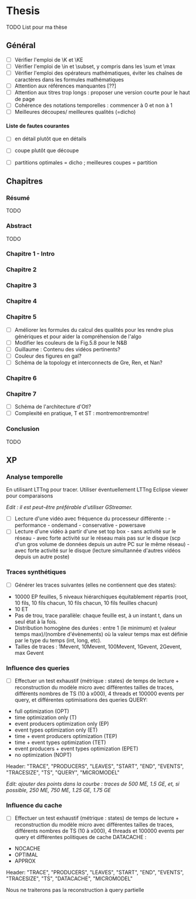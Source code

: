 # Thesis

TODO List pour ma thèse

## Général

- [ ] Vérifier l'emploi de \K et \KE
- [ ] Vérifier l'emploi de \in et \subset, y compris dans les \sum et \max
- [ ] Vérifier l'emploi des opérateurs mathématiques, éviter les chaînes de caractères dans les formules mathématiques
- [ ] Attention aux références manquantes [??]
- [ ] Attention aux titres trop longs : proposer une version courte pour le haut de page
- [ ] Cohérence des notations temporelles : commencer à 0 et non à 1
- [ ] Meilleures découpes/ meilleures qualités (=dicho)

#### Liste de fautes courantes

- [ ] en détail plutôt que en détails
- [ ] coupe plutôt que découpe
- [ ] partitions optimales = dicho ; meilleures coupes = partition


## Chapitres

### Résumé
TODO

### Abstract
TODO

### Chapitre 1 - Intro

### Chapitre 2

### Chapitre 3

### Chapitre 4

### Chapitre 5

- [ ] Améliorer les formules du calcul des qualités pour les rendre plus génériques et pour aider la compréhension de l'algo
- [ ] Modifier les couleurs de la Fig.5.8 pour le N&B
- [ ] Guillaume : Contenu des vidéos pertinents?
- [ ] Couleur des figures en gal?
- [ ] Schéma de la topology et interconnects de Gre, Ren, et Nan?

### Chapitre 6

### Chapitre 7

- [ ] Schéma de l'architecture d'Otl?
- [ ] Complexité en pratique, T et ST : montremontremontre!

### Conclusion

TODO

## XP

### Analyse temporelle

En utilisant LTTng pour tracer. Utiliser éventuellement LTTng Eclipse viewer pour comparaisons

_Edit : il est peut-être préférable d'utiliser GStreamer._

- [ ] Lecture d'une vidéo avec fréquence du processeur différente :
      - performance
      - ondemand
      - conservative
      - powersave
- [ ] Lecture d'une vidéo à partir d'une set top box
      - sans activité sur le réseau
      - avec forte activité sur le réseau mais pas sur le disque (scp d'un gros volume de données depuis un autre PC sur le même réseau)
      - avec forte activité sur le disque (lecture simultannée d'autres vidéos depuis un autre poste)

### Traces synthétiques

- [ ] Générer les traces suivantes (elles ne contiennent que des states):
- 10000 EP feuilles, 5 niveaux hiérarchiques équitablement répartis (root, 10 fils, 10 fils chacun, 10 fils chacun, 10 fils feuilles chacun)
- 10 ET
- Pas de trou, trace parallèle: chaque feuille est, à un instant t, dans un seul état à la fois.
- Distribution homogène des durées : entre 1 (le minimum) et (valeur temps max)/(nombre d'évènements)
où la valeur temps max est définie par le type du temps (int, long, etc).
- Tailles de traces : 1Mevent, 10Mevent, 100Mevent, 1Gevent, 2Gevent, max Gevent

### Influence des queries

- [ ] Effectuer un test exhaustif (métrique : states) de temps de lecture + reconstruction du modèle micro avec différentes tailles de traces, différents nombres de TS (10 à x000), 4 threads et 100000 events per query, et différentes optimisations des queries QUERY: 
- full optimization (OPT)
- time optimization only (T)
- event producers optimization only (EP)
- event types optimization only (ET)
- time + event producers optimization (TEP)
- time + event types optimization (TET)
- event producers + event types optimization (EPET)
- no optimization (NOPT)
 
Header:
"TRACE", "PRODUCERS", "LEAVES", "START", "END", "EVENTS", "TRACESIZE", "TS", "QUERY", "MICROMODEL"

_Edit: ajouter des points dans la courbe : traces de 500 ME, 1.5 GE, et, si possible, 250 ME, 750 ME, 1.25 GE, 1.75 GE_

### Influence du cache

- [ ] Effectuer un test exhaustif  (métrique : states) de temps de lecture + reconstruction du modèle micro avec différentes tailles de traces, différents nombres de TS (10 à x000), 4 threads et 100000 events per query et différentes politiques de cache DATACACHE :
- NOCACHE
- OPTIMAL
- APPROX
 
Header:
"TRACE", "PRODUCERS", "LEAVES", "START", "END", "EVENTS", "TRACESIZE", "TS", "DATACACHE", "MICROMODEL"

Nous ne traiterons pas la reconstruction à query partielle
